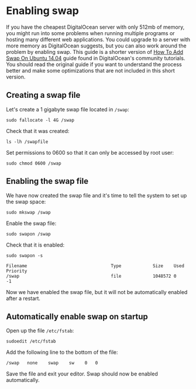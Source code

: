 # Enabling swap

If you have the cheapest DigitalOcean server with only 512mb of memory, you might run into some problems when running multiple programs or hosting many different web applications. You could upgrade to a server with more memory as DigitalOcean suggests, but you can also work around the problem by enabling swap. This guide is a shorter version of [How To Add Swap On Ubuntu 14.04](https://www.digitalocean.com/community/tutorials/how-to-add-swap-on-ubuntu-14-04) guide found in DigitalOcean's community tutorials. You should read the original guide if you want to understand the process better and make some optimizations that are not included in this short version.

## Creating a swap file

Let's create a 1 gigabyte swap file located in `/swap`:

```
sudo fallocate -l 4G /swap
```

Check that it was created:
```
ls -lh /swapfile
```
Set permissions to 0600 so that it can only be accessed by root user:
```
sudo chmod 0600 /swap
```

## Enabling the swap file

We have now created the swap file and it's time to tell the system to set up the swap space:
```
sudo mkswap /swap
```

Enable the swap file:
```
sudo swapon /swap
```

Check that it is enabled:
```
sudo swapon -s

Filename                                Type            Size    Used    Priority
/swap                                   file            1048572 0       -1
```

Now we have enabled the swap file, but it will not be automatically enabled after a restart.

## Automatically enable swap on startup

Open up the file `/etc/fstab`:
```
sudoedit /etc/fstab
```

Add the following line to the bottom of the file:
```
/swap   none    swap    sw    0   0
```

Save the file and exit your editor. Swap should now be enabled automatically.
